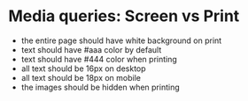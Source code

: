 # Media queries: Screen vs Print

- the entire page should have white background on print
- text should have #aaa color by default
- text should have #444 color when printing
- all text should be 16px on desktop
- all text should be 18px on mobile
- the images should be hidden when printing
